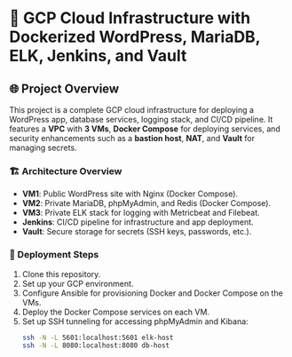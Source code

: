# 🚀 GCP Cloud Infrastructure with Dockerized WordPress, MariaDB, ELK, Jenkins, and Vault

## 🌐 Project Overview

This project is a complete GCP cloud infrastructure for deploying a WordPress app, database services, logging stack, and CI/CD pipeline. It features a **VPC** with **3 VMs**, **Docker Compose** for deploying services, and security enhancements such as a **bastion host**, **NAT**, and **Vault** for managing secrets.

### 🏗️ Architecture Overview

- **VM1**: Public WordPress site with Nginx (Docker Compose).
- **VM2**: Private MariaDB, phpMyAdmin, and Redis (Docker Compose).
- **VM3**: Private ELK stack for logging with Metricbeat and Filebeat.
- **Jenkins**: CI/CD pipeline for infrastructure and app deployment.
- **Vault**: Secure storage for secrets (SSH keys, passwords, etc.).

### 🚀 Deployment Steps

1. Clone this repository.
2. Set up your GCP environment.
3. Configure Ansible for provisioning Docker and Docker Compose on the VMs.
4. Deploy the Docker Compose services on each VM.
5. Set up SSH tunneling for accessing phpMyAdmin and Kibana:
   ```bash
   ssh -N -L 5601:localhost:5601 elk-host
   ssh -N -L 8080:localhost:8080 db-host
